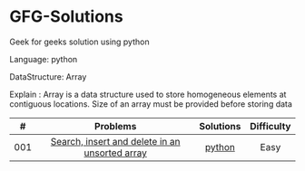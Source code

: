 # GFG-Solutions
Geek for geeks solution using python

Language: python

DataStructure: Array 

Explain : Array is a data structure used to store homogeneous elements at contiguous locations. Size of an array must be provided before storing data

| # | Problems | Solutions | Difficulty |
|:--:|:-----:|:---------:|:----:|
|001|[Search, insert and delete in an unsorted array](http://www.geeksforgeeks.org/search-insert-and-delete-in-an-unsorted-array/)| [python](./Array/search-insert-delete.py)| Easy|

